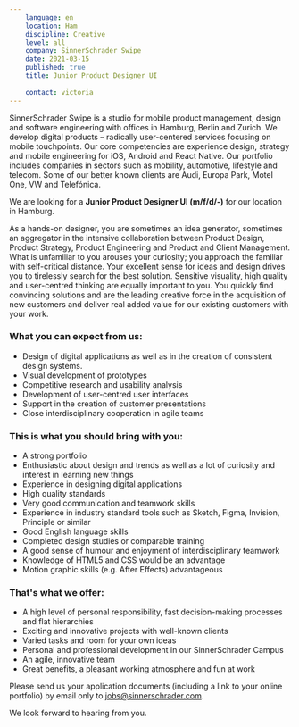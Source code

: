```yaml
---
    language: en
    location: Ham
    discipline: Creative
    level: all
    company: SinnerSchrader Swipe
    date: 2021-03-15
    published: true
    title: Junior Product Designer UI
     
    contact: victoria
---
```


SinnerSchrader Swipe is a studio for mobile product management, design and software engineering with offices in Hamburg, Berlin and Zurich. We develop digital products – radically user-centered services focusing on mobile touchpoints. Our core competencies are experience design, strategy and mobile engineering for iOS, Android and React Native. Our portfolio includes companies in sectors such as mobility, automotive, lifestyle and telecom. Some of our better known clients are Audi, Europa Park, Motel One, VW and Telefónica.

We are looking for a **Junior Product Designer UI (m/f/d/-)** for our location in Hamburg.

As a hands-on designer, you are sometimes an idea generator, sometimes an aggregator in the intensive collaboration between Product Design, Product Strategy, Product Engineering and Product and Client Management. What is unfamiliar to you arouses your curiosity; you approach the familiar with self-critical distance. Your excellent sense for ideas and design drives you to tirelessly search for the best solution. Sensitive visuality, high quality and user-centred thinking are equally important to you. You quickly find convincing solutions and are the leading creative force in the acquisition of new customers and deliver real added value for our existing customers with your work.

### What you can expect from us:

- Design of digital applications as well as in the creation of consistent design systems.
- Visual development of prototypes
- Competitive research and usability analysis
- Development of user-centred user interfaces
- Support in the creation of customer presentations
- Close interdisciplinary cooperation in agile teams 

### This is what you should bring with you:

- A strong portfolio
- Enthusiastic about design and trends as well as a lot of curiosity and interest in learning new things 
- Experience in designing digital applications 
- High quality standards
- Very good communication and teamwork skills
- Experience in industry standard tools such as Sketch, Figma, Invision, Principle or similar
- Good English language skills
- Completed design studies or comparable training
- A good sense of humour and enjoyment of interdisciplinary teamwork
- Knowledge of HTML5 and CSS would be an advantage
- Motion graphic skills (e.g. After Effects) advantageous

### That's what we offer:

- A high level of personal responsibility, fast decision-making processes and flat hierarchies
- Exciting and innovative projects with well-known clients
- Varied tasks and room for your own ideas
- Personal and professional development in our SinnerSchrader Campus
- An agile, innovative team
- Great benefits, a pleasant working atmosphere and fun at work

Please send us your application documents (including a link to your online portfolio) by email only to <jobs@sinnerschrader.com>. 
 
We look forward to hearing from you.

